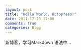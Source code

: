 ```yaml
---
layout: post
title: "Hello World, Octopress!"
date: 2011-12-23 17:00
comments: true
categories: Blog
---
```


新博客，学习Markdown 语法中...
